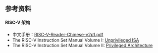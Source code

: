 ## 参考资料



#### RISC-V 架构

- 中文手册：[RISC-V-Reader-Chinese-v2p1.pdf](ref\RISC-V-Reader-Chinese-v2p1.pdf)
- The RISC-V Instruction Set Manual Volume I: [Unprivileged ISA](ref/riscv-spec.pdf)
- The RISC-V Instruction Set Manual Volume II: [Privileged Architecture](ref/riscv-privileged-20211203.pdf)
